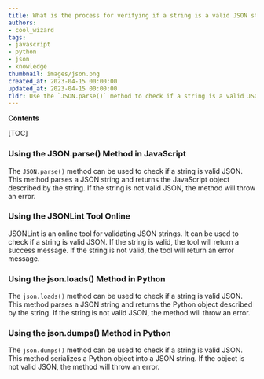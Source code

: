 ```yaml
---
title: What is the process for verifying if a string is a valid JSON string?
authors:
- cool_wizard
tags:
- javascript
- python
- json
- knowledge
thumbnail: images/json.png
created_at: 2023-04-15 00:00:00
updated_at: 2023-04-15 00:00:00
tldr: Use the `JSON.parse()` method to check if a string is a valid JSON string.
---
```


**Contents**

[TOC]

### Using the JSON.parse() Method in JavaScript

The `JSON.parse()` method can be used to check if a string is valid JSON. This method parses a JSON string and returns the JavaScript object described by the string. If the string is not valid JSON, the method will throw an error.

### Using the JSONLint Tool Online

JSONLint is an online tool for validating JSON strings. It can be used to check if a string is valid JSON. If the string is valid, the tool will return a success message. If the string is not valid, the tool will return an error message.

### Using the json.loads() Method in Python

The `json.loads()` method can be used to check if a string is valid JSON. This method parses a JSON string and returns the Python object described by the string. If the string is not valid JSON, the method will throw an error.

### Using the json.dumps() Method in Python

The `json.dumps()` method can be used to check if a string is valid JSON. This method serializes a Python object into a JSON string. If the object is not valid JSON, the method will throw an error.
